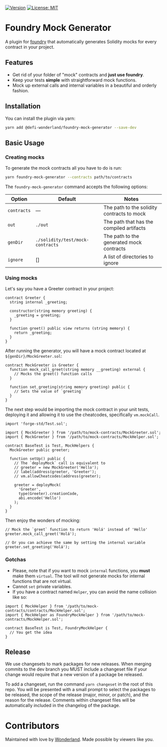 [![Version](https://img.shields.io/npm/v/@defi-wonderland/foundry-mock-generator?label=Version)](https://www.npmjs.com/package/@defi-wonderland/foundry-mock-generator)
[![License: MIT](https://img.shields.io/badge/License-MIT-blue.svg)](https://github.com/defi-wonderland/prophet-sdk/blob/main/LICENSE)

# Foundry Mock Generator
A plugin for [foundry](https://github.com/foundry-rs/foundry) that automatically generates Solidity mocks for every contract in your project.

## Features

- Get rid of your folder of "mock" contracts and **just use
  foundry**.
- Keep your tests **simple** with straightforward mock functions.
- Mock up external calls and internal variables in a beautiful and orderly fashion.

## Installation

You can install the plugin via yarn:

```bash
yarn add @defi-wonderland/foundry-mock-generator --save-dev
```

## Basic Usage

### Creating mocks

To generate the mock contracts all you have to do is run:

```bash
yarn foundry-mock-generator --contracts path/to/contracts
```

The `foundry-mock-generator` command accepts the following options:

Option      | Default                           | Notes
------------|-----------------------------------|-------
`contracts` | —                                 | The path to the solidity contracts to mock
`out`       | `./out`                           | The path that has the compiled artifacts
`genDir`    | `./solidity/test/mock-contracts`  | The path to the generated mock contracts
`ignore`    | []                                | A list of directories to ignore

### Using mocks

Let's say you have a Greeter contract in your project:

```solidity
contract Greeter {
  string internal _greeting;

  constructor(string memory greeting) {
    _greeting = greeting;
  }

  function greet() public view returns (string memory) {
    return _greeting;
  }
}
```

After running the generator, you will have a mock contract located at `${genDir}/MockGreeter.sol`:

```solidity
contract MockGreeter is Greeter {
  function mock_call_greet(string memory __greeting) external {
    // Mocks the greet() function calls
  }

  function set_greeting(string memory greeting) public {
    // Sets the value of `greeting`
  }
}
```

The next step would be importing the mock contract in your unit tests, deploying it and allowing it to use the cheatcodes, specifically `vm.mockCall`.

```solidity
import 'forge-std/Test.sol';

import { MockGreeter } from '/path/to/mock-contracts/MockGreeter.sol';
import { MockGreeter } from '/path/to/mock-contracts/MockHelper.sol';

contract BaseTest is Test, MockHelpers {
  MockGreeter public greeter;

  function setUp() public {
    // The `deployMock` call is equivalent to
    // greeter = new MockGreeter('Hello');
    // label(address(greeter, 'Greeter');
    // vm.allowCheatcodes(address(greeter);

    greeter = deployMock(
      'Greeter',
      type(Greeter).creationCode,
      abi.encode('Hello')
    );
  }
}
```

Then enjoy the wonders of mocking:

```solidity
// Mock the `greet` function to return 'Holá' instead of 'Hello'
greeter.mock_call_greet('Holá');

// Or you can achieve the same by setting the internal variable
greeter.set_greeting('Holá');
```

### Gotchas

- Please, note that if you want to mock `internal` functions, you **must** make them `virtual`. The tool will not generate mocks for internal functions that are not virtual.
- Cannot `set` private variables.
- If you have a contract named `Helper`, you can avoid the name collision like so:

```solidity
import { MockHelper } from '/path/to/mock-contracts/contracts/MockHelper.sol';
import { MockHelper as FoundryMockHelper } from '/path/to/mock-contracts/MockHelper.sol';

contract BaseTest is Test, FoundryMockHelper {
  // You get the idea
}
```

## Release

We use changesets to mark packages for new releases. When merging commits to the dev branch you MUST include a changeset file if your change would require that a new version of a package be released.

To add a changeset, run the command `yarn changeset` in the root of this repo. You will be presented with a small prompt to select the packages to be released, the scope of the release (major, minor, or patch), and the reason for the release. Comments within changeset files will be automatically included in the changelog of the package.

# Contributors

Maintained with love by [Wonderland](https://defi.sucks). Made possible by viewers like you.
